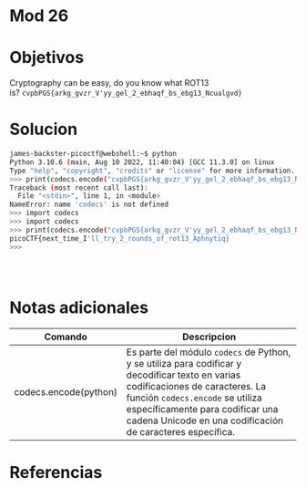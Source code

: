 # Mod 26
# Objetivos
Cryptography can be easy, do you know what ROT13 is? `cvpbPGS{arkg_gvzr_V'yy_gel_2_ebhaqf_bs_ebg13_Ncualgvd}`

# Solucion
```bash
james-backster-picoctf@webshell:~$ python
Python 3.10.6 (main, Aug 10 2022, 11:40:04) [GCC 11.3.0] on linux
Type "help", "copyright", "credits" or "license" for more information.
>>> print(codecs.encode("cvpbPGS{arkg_gvzr_V'yy_gel_2_ebhaqf_bs_ebg13_Ncualgvd}", 'rot_13'))
Traceback (most recent call last):
  File "<stdin>", line 1, in <module>
NameError: name 'codecs' is not defined
>>> import codecs
>>> import codecs
>>> print(codecs.encode("cvpbPGS{arkg_gvzr_V'yy_gel_2_ebhaqf_bs_ebg13_Ncualgvd}", 'rot_13'))
picoCTF{next_time_I'll_try_2_rounds_of_rot13_Aphnytiq}
>>> 





```

# Notas adicionales
|Comando|Descripcion|
|---|---|
|codecs.encode(python)|Es parte del módulo `codecs` de Python, y se utiliza para codificar y decodificar texto en varias codificaciones de caracteres. La función `codecs.encode` se utiliza específicamente para codificar una cadena Unicode en una codificación de caracteres específica.|

# Referencias
